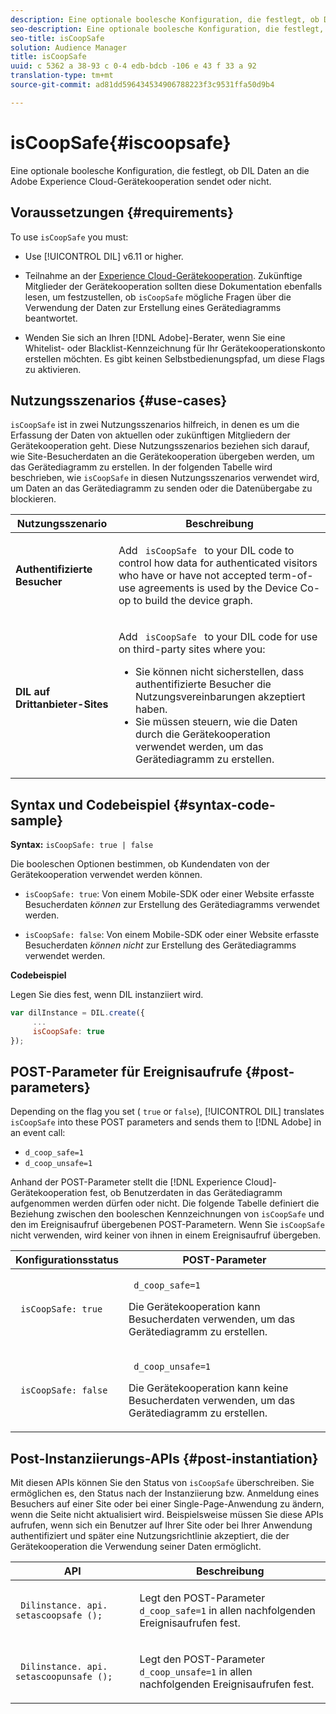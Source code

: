 ```yaml
---
description: Eine optionale boolesche Konfiguration, die festlegt, ob DIL Daten an die Adobe Experience Cloud-Gerätekooperation sendet oder nicht.
seo-description: Eine optionale boolesche Konfiguration, die festlegt, ob DIL Daten an die Adobe Experience Cloud-Gerätekooperation sendet oder nicht.
seo-title: isCoopSafe
solution: Audience Manager
title: isCoopSafe
uuid: c 5362 a 38-93 c 0-4 edb-bdcb -106 e 43 f 33 a 92
translation-type: tm+mt
source-git-commit: ad81dd596434534906788223f3c9531ffa50d9b4

---
```



# isCoopSafe{#iscoopsafe}

Eine optionale boolesche Konfiguration, die festlegt, ob DIL Daten an die Adobe Experience Cloud-Gerätekooperation sendet oder nicht.

## Voraussetzungen {#requirements}

To use `isCoopSafe` you must:

* Use [!UICONTROL DIL] v6.11 or higher.
* Teilnahme an der [Experience Cloud-Gerätekooperation](https://marketing.adobe.com/resources/help/en_US/mcdc/). Zukünftige Mitglieder der Gerätekooperation sollten diese Dokumentation ebenfalls lesen, um festzustellen, ob `isCoopSafe` mögliche Fragen über die Verwendung der Daten zur Erstellung eines Gerätediagramms beantwortet.

* Wenden Sie sich an Ihren [!DNL Adobe]-Berater, wenn Sie eine Whitelist- oder Blacklist-Kennzeichnung für Ihr Gerätekooperationskonto erstellen möchten. Es gibt keinen Selbstbedienungspfad, um diese Flags zu aktivieren.

## Nutzungsszenarios {#use-cases}

`isCoopSafe` ist in zwei Nutzungsszenarios hilfreich, in denen es um die Erfassung der Daten von aktuellen oder zukünftigen Mitgliedern der Gerätekooperation geht. Diese Nutzungsszenarios beziehen sich darauf, wie Site-Besucherdaten an die Gerätekooperation übergeben werden, um das Gerätediagramm zu erstellen. In der folgenden Tabelle wird beschrieben, wie `isCoopSafe` in diesen Nutzungsszenarios verwendet wird, um Daten an das Gerätediagramm zu senden oder die Datenübergabe zu blockieren.

<table id="table_A24C63D2A21F47EDBAC8FA5E7BE888D8"> 
 <thead> 
  <tr> 
   <th colname="col1" class="entry"> Nutzungsszenario </th> 
   <th colname="col2" class="entry"> Beschreibung </th> 
  </tr> 
 </thead>
 <tbody> 
  <tr> 
   <td colname="col1"> <p> <b>Authentifizierte Besucher</b> </p> </td> 
   <td colname="col2"> <p>Add <code> isCoopSafe </code> to your <span class="wintitle"> DIL </span> code to control how data for authenticated visitors who have or have not accepted term-of-use agreements is used by the Device Co-op to build the device graph. </p> </td> 
  </tr> 
  <tr> 
   <td colname="col1"> <p> <b>DIL auf Drittanbieter-Sites</b> </p> </td> 
   <td colname="col2"> <p>Add <code> isCoopSafe </code> to your <span class="wintitle"> DIL </span> code for use on third-party sites where you: </p> <p> 
     <ul id="ul_C27BB26510314834A2A7CD99D46DA4AC"> 
      <li id="li_4E6AE574F18646F09C0CF4553EEA1A9E">Sie können nicht sicherstellen, dass authentifizierte Besucher die Nutzungsvereinbarungen akzeptiert haben. </li> 
      <li id="li_26D0561BF32B4278B0A6B5082C17FED8">Sie müssen steuern, wie die Daten durch die Gerätekooperation verwendet werden, um das Gerätediagramm zu erstellen. </li> 
     </ul> </p> </td> 
  </tr> 
 </tbody> 
</table>

## Syntax und Codebeispiel {#syntax-code-sample}

**Syntax:** `isCoopSafe: true | false`

Die booleschen Optionen bestimmen, ob Kundendaten von der Gerätekooperation verwendet werden können.

* `isCoopSafe: true`: Von einem Mobile-SDK oder einer Website erfasste Besucherdaten *können* zur Erstellung des Gerätediagramms verwendet werden.

* `isCoopSafe: false`: Von einem Mobile-SDK oder einer Website erfasste Besucherdaten *können nicht* zur Erstellung des Gerätediagramms verwendet werden.

**Codebeispiel**

Legen Sie dies fest, wenn DIL instanziiert wird.

```js
var dilInstance = DIL.create({ 
     ... 
     isCoopSafe: true 
});
```

## POST-Parameter für Ereignisaufrufe {#post-parameters}

Depending on the flag you set ( `true` or `false`), [!UICONTROL DIL] translates `isCoopSafe` into these POST parameters and sends them to [!DNL Adobe] in an event call:

* `d_coop_safe=1`
* `d_coop_unsafe=1`

Anhand der POST-Parameter stellt die [!DNL Experience Cloud]-Gerätekooperation fest, ob Benutzerdaten in das Gerätediagramm aufgenommen werden dürfen oder nicht. Die folgende Tabelle definiert die Beziehung zwischen den booleschen Kennzeichnungen von `isCoopSafe` und den im Ereignisaufruf übergebenen POST-Parametern. Wenn Sie `isCoopSafe` nicht verwenden, wird keiner von ihnen in einem Ereignisaufruf übergeben.

<table id="table_0A544534CA904F4D9836A34B8C1EACBB"> 
 <thead> 
  <tr> 
   <th colname="col1" class="entry"> Konfigurationsstatus </th> 
   <th colname="col2" class="entry"> POST-Parameter </th> 
  </tr> 
 </thead>
 <tbody> 
  <tr> 
   <td colname="col1"> <p> <code> isCoopSafe: true </code> </p> </td> 
   <td colname="col2"> <p> <code> d_coop_safe=1 </code> </p> <p>Die Gerätekooperation kann Besucherdaten verwenden, um das Gerätediagramm zu erstellen. </p> </td> 
  </tr> 
  <tr> 
   <td colname="col1"> <p> <code> isCoopSafe: false </code> </p> </td> 
   <td colname="col2"> <p> <code> d_coop_unsafe=1 </code> </p> <p>Die Gerätekooperation kann keine Besucherdaten verwenden, um das Gerätediagramm zu erstellen. </p> </td> 
  </tr> 
 </tbody> 
</table>

## Post-Instanziierungs-APIs {#post-instantiation}

Mit diesen APIs können Sie den Status von `isCoopSafe` überschreiben. Sie ermöglichen es, den Status nach der Instanziierung bzw. Anmeldung eines Besuchers auf einer Site oder bei einer Single-Page-Anwendung zu ändern, wenn die Seite nicht aktualisiert wird. Beispielsweise müssen Sie diese APIs aufrufen, wenn sich ein Benutzer auf Ihrer Site oder bei Ihrer Anwendung authentifiziert und später eine Nutzungsrichtlinie akzeptiert, die der Gerätekooperation die Verwendung seiner Daten ermöglicht.

<table id="table_BAA96B1F82BE48C3A61A1AF1367BA45C"> 
 <thead> 
  <tr> 
   <th colname="col1" class="entry"> API </th> 
   <th colname="col2" class="entry"> Beschreibung </th> 
  </tr> 
 </thead>
 <tbody> 
  <tr> 
   <td colname="col1"> <p> <code> Dilinstance. api. setascoopsafe (); </code> </p> </td> 
   <td colname="col2"> <p>Legt den POST-Parameter <code>d_coop_safe=1</code> in allen nachfolgenden Ereignisaufrufen fest. </p> </td> 
  </tr> 
  <tr> 
   <td colname="col1"> <p> <code> Dilinstance. api. setascoopunsafe (); </code> </p> </td> 
   <td colname="col2"> <p>Legt den POST-Parameter <code>d_coop_unsafe=1</code> in allen nachfolgenden Ereignisaufrufen fest. </p> </td> 
  </tr> 
 </tbody> 
</table>

<!-- 

Wiki page https://wiki.corp.adobe.com/x/RCfFTg

 -->

